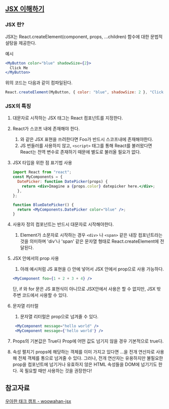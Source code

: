 ## [JSX 이해하기](https://ko.legacy.reactjs.org/docs/jsx-in-depth.html)

### JSX 란?

JSX는 React.createElement(component, props, ...children) 함수에 대한 문법적 설탕을 제공한다.

예시

```jsx
<MyButton color="blue" shadowSize={2}>
  Click Me
</MyButton>
```

위의 코드는 다음과 같이 컴파일된다.

```js
React.createElement(MyButton, { color: "blue", shadowSize: 2 }, "Click Me");
```

### JSX의 특징

1. 대문자로 시작하는 JSX 태그는 React 컴포넌트를 지정한다. <br/>
2. React가 스코프 내에 존재해야 한다.
   1. <Foo />와 같은 JSX 표현을 쓰려한다면 Foo가 반드시 스코프내에 존재해야한다.
   2. JS 번들러를 사용하지 않고, `<script>` 태그를 통해 React를 불러왔다면 React는 전역 변수로 존재하기 때문에 별도로 불러올 필요가 없다. <br />
3. JSX 타입을 위한 점 표기법 사용

   ```jsx
   import React from "react";
   const MyComponents = {
     DatePicker: function DatePicker(props) {
       return <div>Imagine a {props.color} datepicker here.</div>;
     },
   };

   function BlueDatePicker() {
     return <MyComponents.DatePicker color="blue" />;
   }
   ```

4. 사용자 정의 컴포넌트는 반드시 대문자로 시작해야한다.

   1. Element가 소문자로 시작하는 경우 `<div>` 나 `<span>` 같은 내장 컴포넌트라는 것을 의미하며 'div'나 'span' 같은 문자열 형태로 React.createElement에 전달된다.

5. JSX 안에서의 prop 사용

   1. 아래 예시처럼 JS 표현을 {} 안에 넣어서 JSX 안에서 prop으로 사용 가능하다.

   ```jsx
   <MyComponent foo={1 + 2 + 3 + 4} />
   ```

   단, if 와 for 문은 JS 표현식이 아니므로 JSX안에서 사용은 할 수 없지만, JSX 밖 주변 코드에서 사용할 수 있다.

6. 문자열 리터럴
   1. 문자열 리터럴은 prop으로 넘겨줄 수 있다.
   ```jsx
    <MyComponent message="hello world" />
    <MyComponent message={'hello world'} />
   ```
7. Props의 기본값은 True다
   Prop에 어떤 값도 넘기지 않을 경우 기본적으로 true다.

8. 속성 펼치기
   props에 해당하는 객체를 이미 가지고 있다면 ...을 전개 연산자로 사용해 전체 객체를 통으로 넘겨줄 수 있다.
   그러나, 전개 연산자는 유용하지만 불필요한 prop을 컴포넌트에 넘기거나 유효하지 않은 HTML 속성들을 DOM에 넘기기도 한다. 꼭 필요할 때만 사용하는 것을 권장한다!

## 참고자료

[우아한 태크 캠프 - woowahan-jsx](https://github.com/woowa-techcamp-2021/woowahan-jsx/blob/main/src/index.ts)
